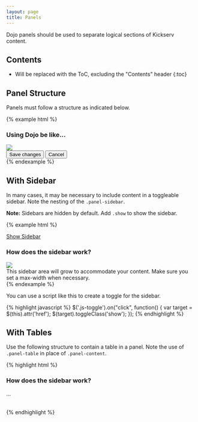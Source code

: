 ```yaml
---
layout: page
title: Panels
---
```


Dojo panels should be used to separate logical sections of Kickserv content.

## Contents

* Will be replaced with the ToC, excluding the "Contents" header
{:toc}

## Panel Structure

Panels must follow a structure as indicated below.

{% example html %}
<div class="panel">
  <div class="panel-header">
    <div class="panel-content">
      <h3 class="panel-title">Using Dojo be like...</h3>
    </div>
  </div>
  <div class="panel-body">
    <div class="panel-content text-center">
      <img src="http://gifs.joelglovier.com/gangsta/42-Snoop-Bounce.gif" />
    </div>
  </div>
  <div class="panel-footer">
    <div class="panel-content">
      <div class="form-actions">
        <button type="button" class="btn btn-primary">Save changes</button>
        <button type="button" class="btn">Cancel</button>
      </div>
    </div>
  </div>
</div>
{% endexample %}

## With Sidebar

In many cases, it may be necessary to include content in a toggleable sidebar. Note the nesting of the `.panel-sidebar`.

**Note:** Sidebars are hidden by default. Add `.show` to show the sidebar.

{% example html %}
<div class="panel">
  <div class="panel-header">
    <div class="panel-content">
      <a href="#sidebar" class="right js-toggle">
        Show Sidebar
        <i class="octicon octicon-settings icon-right"></i>
      </a>
      <h3 class="panel-title">How does the sidebar work?</h3>
    </div>
  </div>
  <div class="panel-body-with-sidebar">
    <div class="panel-body">
      <div class="panel-content text-center">
        <img src="http://gifs.joelglovier.com/mind-blown/magic.gif" />
      </div>
    </div>
    <div class="panel-sidebar show" id="sidebar">
      <div class="panel-content">
        This sidebar area will grow to accommodate your content. Make sure you set a max-width when necessary.
      </div>
    </div>
  </div>
</div>
{% endexample %}

You can use a script like this to create a toggle for the sidebar.

{% highlight javascript %}
$('.js-toggle').on("click", function() {
  var target = $(this).attr('href');
  $(target).toggleClass('show');
});
{% endhighlight %}

## With Tables

Use the following structure to contain a table in a panel. Note the use of `.panel-table` in place of `.panel-content`.

{% highlight html %}
<div class="panel">
  <div class="panel-header">
    <div class="panel-content">
      <h3 class="panel-title">How does the sidebar work?</h3>
    </div>
  </div>
  <div class="panel-body">
    <div class="panel-table">
      <table class="table">
        ...
      </table>
    </div>
  </div>
</div>
{% endhighlight %}
